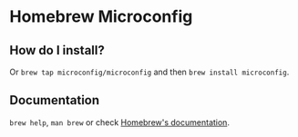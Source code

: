 # Homebrew Microconfig 

## How do I install?
Or `brew tap microconfig/microconfig` and then `brew install microconfig`.

## Documentation
`brew help`, `man brew` or check [Homebrew's documentation](https://docs.brew.sh).
